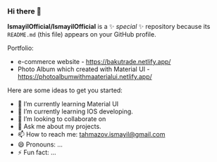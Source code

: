 ### Hi there 👋


**IsmayilOfficial/IsmayilOfficial** is a ✨ _special_ ✨ repository because its `README.md` (this file) appears on your GitHub profile.

Portfolio:
- e-commerce website - https://bakutrade.netlify.app/
- Photo Album which created with Material UI -  https://photoalbumwithmaaterialui.netlify.app/

Here are some ideas to get you started:

- 🔭 I’m currently learning Material UI
- 🌱 I’m currently learning IOS developing.
- 👯 I’m looking to collaborate on 
- 💬 Ask me about my projects.
- 📫 How to reach me: tahmazov.ismayil@gmail.com
- 😄 Pronouns: ...
- ⚡ Fun fact: ...

